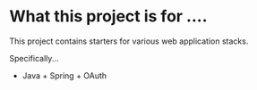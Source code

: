 # What this project is for ....

This project contains starters for various web application stacks.

Specifically...

* Java + Spring + OAuth
